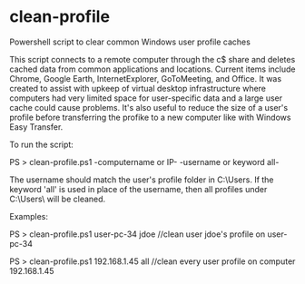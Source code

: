 # clean-profile
Powershell script to clear common Windows user profile caches

This script connects to a remote computer through the c$ share and deletes cached data from common applications and locations. Current items include Chrome, Google Earth, InternetExplorer, GoToMeeting, and Office. It was created to assist with upkeep of virtual desktop infrastructure where computers had very limited space for user-specific data and a large user cache could cause problems. It's also useful to reduce the size of a user's profile before transferring the profike to a new computer like with Windows Easy Transfer.

To run the script:

PS > clean-profile.ps1 -computername or IP- -username or keyword all-

The username should match the user's profile folder in C:\Users\. If the keyword 'all' is used in place of the username, then all profiles under C:\Users\ will be cleaned.

Examples:

PS > clean-profile.ps1 user-pc-34 jdoe //clean user jdoe's profile on user-pc-34

PS > clean-profile.ps1 192.168.1.45 all //clean every user profile on computer 192.168.1.45
